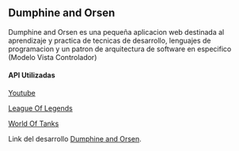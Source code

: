 
## Dumphine and Orsen

Dumphine and Orsen es una pequeña aplicacion web destinada al aprendizaje y practica de tecnicas de desarrollo,
lenguajes de programacion y un patron de arquitectura de software en especifico (Modelo Vista Controlador)

#### API Utilizadas

[Youtube](https://developers.google.com/youtube/analytics/v1/)

[League Of Legends](https://developer.riotgames.com/)

[World Of Tanks](https://na.wargaming.net/developers/)

Link del desarrollo [Dumphine and Orsen](http://dumphineandorsen.com/).
